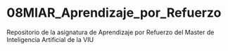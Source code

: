 # 08MIAR_Aprendizaje_por_Refuerzo
Repositorio de la asignatura de Aprendizaje por Refuerzo del Master de Inteligencia Artificial de la VIU
